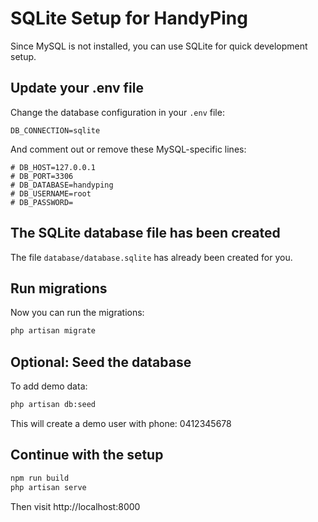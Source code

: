# SQLite Setup for HandyPing

Since MySQL is not installed, you can use SQLite for quick development setup.

## Update your .env file

Change the database configuration in your `.env` file:

```
DB_CONNECTION=sqlite
```

And comment out or remove these MySQL-specific lines:
```
# DB_HOST=127.0.0.1
# DB_PORT=3306
# DB_DATABASE=handyping
# DB_USERNAME=root
# DB_PASSWORD=
```

## The SQLite database file has been created

The file `database/database.sqlite` has already been created for you.

## Run migrations

Now you can run the migrations:

```bash
php artisan migrate
```

## Optional: Seed the database

To add demo data:

```bash
php artisan db:seed
```

This will create a demo user with phone: 0412345678

## Continue with the setup

```bash
npm run build
php artisan serve
```

Then visit http://localhost:8000 